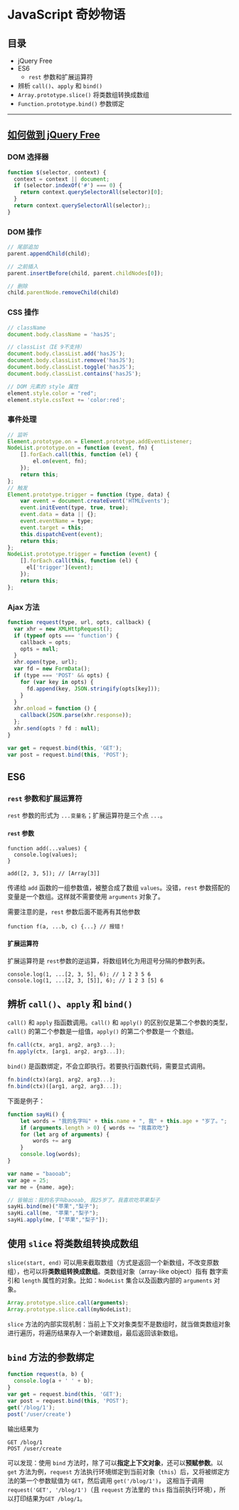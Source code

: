 # JavaScript 奇妙物语

## 目录

- jQuery Free
- ES6
    - `rest` 参数和扩展运算符
- 辨析 `call()`、`apply` 和 `bind()`
- `Array.prototype.slice()` 将类数组转换成数组
- `Function.prototype.bind()` 参数绑定

---

## [如何做到 jQuery Free](http://www.ruanyifeng.com/blog/2013/05/jquery-free.html)

### DOM 选择器

```javascript
function $(selector, context) {
  context = context || document;
  if (selector.indexOf('#') === 0) {
    return context.querySelectorAll(selector)[0];
  }
  return context.querySelectorAll(selector);;
}
```

### DOM 操作

```javascript
// 尾部追加
parent.appendChild(child);

// 之前插入
parent.insertBefore(child, parent.childNodes[0]);

// 删除
child.parentNode.removeChild(child)
```

### CSS 操作

```javascript
// className
document.body.className = 'hasJS';

// classList（IE 9不支持）
document.body.classList.add('hasJS');
document.body.classList.remove('hasJS');
document.body.classList.toggle('hasJS');
document.body.classList.contains('hasJS');

// DOM 元素的 style 属性
element.style.color = "red";
element.style.cssText += 'color:red';
```

### 事件处理

```javascript
// 监听
Element.prototype.on = Element.prototype.addEventListener;
NodeList.prototype.on = function (event, fn) {
    [].forEach.call(this, function (el) {
        el.on(event, fn);
    });
    return this;
};
// 触发
Element.prototype.trigger = function (type, data) {
    var event = document.createEvent('HTMLEvents');
    event.initEvent(type, true, true);
    event.data = data || {};
    event.eventName = type;
    event.target = this;
    this.dispatchEvent(event);
    return this;
};
NodeList.prototype.trigger = function (event) {
    [].forEach.call(this, function (el) {
      el['trigger'](event);
    });
    return this;
};
```

### Ajax 方法

```javascript
function request(type, url, opts, callback) {
  var xhr = new XMLHttpRequest();
  if (typeof opts === 'function') {
    callback = opts;
    opts = null;
  }
  xhr.open(type, url);
  var fd = new FormData();
  if (type === 'POST' && opts) {
    for (var key in opts) {
      fd.append(key, JSON.stringify(opts[key]));
    }
  }
  xhr.onload = function () {
    callback(JSON.parse(xhr.response));
  };
  xhr.send(opts ? fd : null);
}

var get = request.bind(this, 'GET');
var post = request.bind(this, 'POST');
```

## ES6

### `rest` 参数和扩展运算符

`rest` 参数的形式为 `...变量名`；扩展运算符是三个点 `...`。

#### `rest` 参数

```
function add(...values) {
  console.log(values);
} 

add([2, 3, 5]); // [Array[3]]
```

传递给 `add` 函数的一组参数值，被整合成了数组 `values`。没错，`rest` 参数搭配的变量是一个数组。这样就不需要使用 `arguments` 对象了。

需要注意的是，`rest` 参数后面不能再有其他参数

```
function f(a, ...b, c) {...} // 报错！
```

#### 扩展运算符

扩展运算符是 `rest`参数的逆运算，将数组转化为用逗号分隔的参数列表。

```
console.log(1, ...[2, 3, 5], 6); // 1 2 3 5 6
console.log(1, ...[2, 3, [5]], 6); // 1 2 3 [5] 6
```

## 辨析 `call()`、`apply` 和 `bind()`

`call()` 和 `apply` 指函数调用。`call()` 和 `apply()` 的区别仅是第二个参数的类型，`call()` 的第二个参数是一组值，`apply()` 的第二个参数是一
个数组。

```javascript
fn.call(ctx, arg1, arg2, arg3...);
fn.apply(ctx, [arg1, arg2, arg3...]);
```
`bind()` 是函数绑定，不会立即执行。若要执行函数代码，需要显式调用。

```javascript
fn.bind(ctx)(arg1, arg2, arg3...);
fn.bind(ctx)([arg1, arg2, arg3...]);
```

下面是例子：

```javascript
function sayHi() {
    let words = "我的名字叫" + this.name + ", 我" + this.age + "岁了。";
    if (arguments.length > 0) { words += "我喜欢吃"}
    for (let arg of arguments) {
        words += arg
    }
    console.log(words);
}

var name = "baooab";
var age = 25;
var me = {name, age};

// 皆输出：我的名字叫baooab, 我25岁了。我喜欢吃苹果梨子
sayHi.bind(me)("苹果","梨子");
sayHi.call(me, "苹果","梨子");
sayHi.apply(me, ["苹果","梨子"]);
```

## 使用 `slice` 将类数组转换成数组

`slice(start, end)` 可以用来截取数组（方式是返回一个新数组，不改变原数组），也可以将**类数组转换成数组**。类数组对象（array-like object）指有
数字索引和 `length` 属性的对象。比如：`NodeList` 集合以及函数内部的 `arguments` 对象。

```javascript
Array.prototype.slice.call(arguments);
Array.prototype.slice.call(myNodeList);
```

`slice` 方法的内部实现机制：当前上下文对象类型不是数组时，就当做类数组对象进行遍历，将遍历结果存入一个新建数组，最后返回该新数组。

## `bind` 方法的参数绑定

```javascript
function request(a, b) {
  console.log(a + ' ' + b);
}
var get = request.bind(this, 'GET');
var post = request.bind(this, 'POST');
get('/blog/1');
post('/user/create')
```

输出结果为

```
GET /blog/1
POST /user/create
```

可以发现：使用 `bind` 方法时，除了可以**指定上下文对象**，还可以**预赋参数**。以 `get` 方法为例，`request` 方法执行环境绑定到当前对象（`this`）后，又将被绑定方法的第一个参数赋值为 `GET`，然后调用 `get('/blog/1')`，
这相当于调用 `request('GET', '/blog/1')`（且 `request` 方法里的 `this` 指当前执行环境），所以打印结果为`GET /blog/1`。
